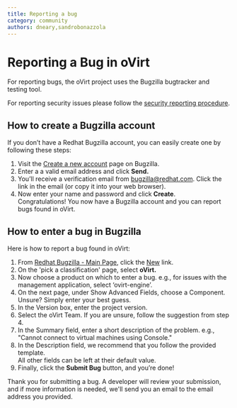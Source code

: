 ```yaml
---
title: Reporting a bug
category: community
authors: dneary,sandrobonazzola
---
```


# Reporting a Bug in oVirt

For reporting bugs, the oVirt project uses the Bugzilla bugtracker and testing tool.

For reporting security issues please follow the [security reporting procedure](/documentation/security/security/).

## How to create a Bugzilla account

If you don’t have a Redhat Bugzilla account, you can easily create one by following these steps:

1. Visit the [Create a new account](https://bugzilla.redhat.com/createaccount.cgi) page on Bugzilla.
2. Enter a a valid email address and click **Send.**
3. You’ll receive a verification email from bugzilla@redhat.com. Click the link in the email (or copy it into your web browser).
4. Now enter your name and password and click **Create**.<br>
Congratulations! You now have a Bugzilla account and you can report bugs found in oVirt.

## How to enter a bug in Bugzilla 

Here is how to report a bug found in oVirt:

1. From [Redhat Bugzilla - Main Page](https://bugzilla.redhat.com/), click the [New](https://bugzilla.redhat.com/enter_bug.cgi) link.
2. On the 'pick a classification' page, select **oVirt.**
3. Now choose a product on which to enter a bug. e.g., for issues with the management application, select ‘ovirt-engine’.
4. On the next page, under Show Advanced Fields, choose a Component. Unsure? Simply enter your best guess.
5. In the Version box, enter the project version.
6. Select the oVirt Team. If you are unsure, follow the suggestion from step 4.
7. In the Summary field, enter a short description of the problem. e.g., "Cannot connect to virtual machines using Console."
8. In the Description field, we recommend that you follow the provided template.
<br>All other fields can be left at their default value.
9. Finally, click the **Submit Bug** button, and you’re done!

Thank you for submitting a bug. A developer will review your submission, and if more information is needed, we'll send you an email to the email address you provided.
